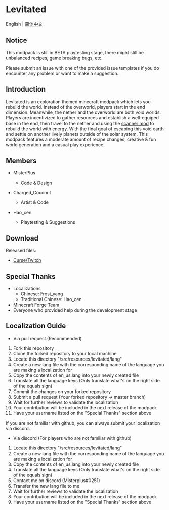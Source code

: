 # Levitated

English | [简体中文](./README_cn.md)

## Notice
This modpack is still in BETA playtesting stage, there might still be unbalanced recipes, game breaking bugs, etc.

Please submit an issue with one of the provided issue templates if you do encounter any problem or want to make a suggestion.

## Introduction
Levitated is an exploration themed minecraft modpack which lets you rebuild the world. Instead of the overworld, players start in the end dimension. Meanwhile, the nether and the overworld are both void worlds. Players are incentivized to gather resources and establish a well-equiped base in the end, then travel to the nether and using the [scanner mod](https://www.curseforge.com/minecraft/mc-mods/scanner) to rebuild the world with energy. With the final goal of escaping this void earth and settle on another lively planets outside of the solar system. This modpack features a moderate amount of recipe changes, creative & fun world generation and a casual play experience.

## Members
- MisterPlus
  - Code & Design

- Charged_Coconut
  - Artist & Code

- Hao_cen
  - Playtesting & Suggestions

## Download
Released files:
  - [Curse/Twitch](https://www.curseforge.com/minecraft/modpacks/levitated)

## Special Thanks
- Localizations
  - Chinese: Frost_yang
  - Traditional Chinese: Hao_cen
- Minecraft Forge Team
- Everyone who provided help during the development stage

## Localization Guide
- Via pull request (Recommended)
1. Fork this repository
2. Clone the forked repository to your local machine
3. Locate this directory "/src/resources/levitated/lang"
4. Create a new lang file with the corresponding name of the language you are making a localization for
5. Copy the contents of en_us.lang into your newly created file
6. Translate all the language keys (Only translate what's on the right side of the equals sign)
7. Commit the changes on your forked repository
8. Submit a pull request (Your forked repository -> master branch)
9. Wait for further reviews to validate the localization
10. Your contribution will be included in the next release of the modpack
11. Have your username listed on the "Special Thanks" section above

If you are not familiar with github, you can always submit your localization via discord.
- Via discord (For players who are not familiar with github)
1. Locate this directory "/src/resources/levitated/lang"
2. Create a new lang file with the corresponding name of the language you are making a localization for
3. Copy the contents of en_us.lang into your newly created file
4. Translate all the language keys (Only translate what's on the right side of the equals sign)
5. Contact me on discord (Misterplus#0251)
6. Transfer the new lang file to me
7. Wait for further reviews to validate the localization
8. Your contribution will be included in the next release of the modpack
9. Have your username listed on the "Special Thanks" section above
